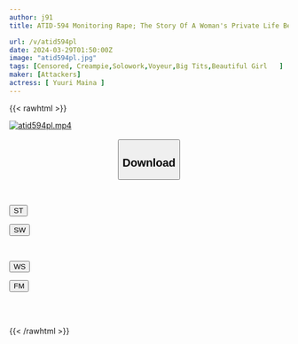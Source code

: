 ```yaml
---
author: j91
title: ATID-594 Monitoring Rape; The Story Of A Woman's Private Life Being Monitored By A Stalker Until She Becomes Pregnant. Yuri Maina

url: /v/atid594pl
date: 2024-03-29T01:50:00Z
image: "atid594pl.jpg"
tags: [Censored, Creampie,Solowork,Voyeur,Big Tits,Beautiful Girl	]
maker: [Attackers]
actress: [ Yuuri Maina ]
---
```



{{< rawhtml >}}

<div class="video" data-videoid="49p0oryOPPcpRB">
    <a href="javascript:;">
        <img src="/v/atid594pl/atid594pl.jpg" width="WIDTH" height="HEIGHT" alt="atid594pl.mp4" loading="lazy">
    </a>
</div>

<script type="text/javascript" src="https://j91.asia/asset/on-demand-st.js"></script>

<br>
  <link rel="stylesheet" href="https://j91.asia/asset/bs5.css">
  
  <center>
  <button class="btn btn-primary" type="button" data-bs-toggle="collapse" data-bs-target=".multi-collapse" aria-expanded="false" aria-controls="multiCollapseExample1 multiCollapseExample2"><h2>Download</h2></button></center>
</p>
<div class="row">
  <div class="col">
    <div class="collapse multi-collapse" id="multiCollapseExample1">
      <div class="card card-body">
	      	      <br>
<div class="buttons">  
<p><a href="https://streamtape.to/v/49p0oryOPPcpRB" target="_blank"><button class="btn-hover color-3"><i class="fa fa-download"></i> ST</button></a></p>
<p><a href="https://asnwish.com/q3u4xa7ocz3f" target="_blank"><button class="btn-hover color-2"><i class="fa fa-download"></i> SW</button></a></p></div>
    </div>
  </div>
</div>
  <div class="col">
    <div class="collapse multi-collapse" id="multiCollapseExample2">
      <div class="card card-body">
	      <br>
<div class="buttons">
<p><a href="https://wolfstream.tv/60juem5xn7hk"><button class="btn-hover color-9"><i class="fa fa-download"></i> WS</button></a></p>
<p><a href="https://filemoon.sx/d/zhz4nk1o48ke"><button class="btn-hover color-8"><i class="fa fa-download"></i> FM</button></a></p></div>
<br><br>
      </div>
    </div>
  </div>
</div>

{{< /rawhtml >}}